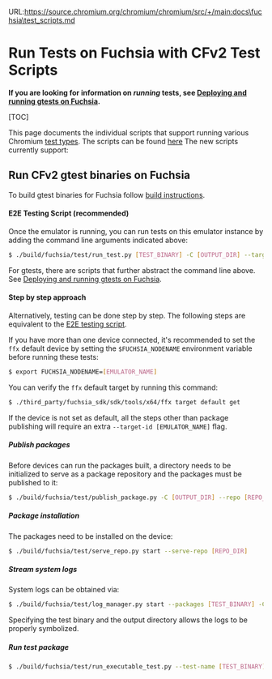 URL:https://source.chromium.org/chromium/chromium/src/+/main:docs\fuchsia\test_scripts.md
# Run Tests on Fuchsia with CFv2 Test Scripts

**If you are looking for information on _running_ tests, see
[Deploying and running gtests on Fuchsia](gtests.md).**

[TOC]

This page documents the individual scripts that support running various Chromium
[test types](build_instructions.md#running-test-suites).
The scripts can be found [here](../../build/fuchsia/test/) The new scripts currently support:

## Run CFv2 gtest binaries on Fuchsia

To build gtest binaries for Fuchsia follow
[build instructions](build_instructions.md).

#### E2E Testing Script (recommended)

Once the emulator is running, you can run tests on this emulator instance by
adding the command line arguments indicated above:

```bash
$ ./build/fuchsia/test/run_test.py [TEST_BINARY] -C [OUTPUT_DIR] --target-id [EMULATOR_NAME]
```

For gtests, there are scripts that further abstract the command line above.
See [Deploying and running gtests on Fuchsia](gtests.md).

#### Step by step approach

Alternatively, testing can be done step by step. The following steps are
equivalent to the [E2E testing script](#e2e-testing-script).

If you have more than one device connected, it's recommended to set the `ffx`
default device by setting the `$FUCHSIA_NODENAME` environment variable before
running these tests:

```bash
$ export FUCHSIA_NODENAME=[EMULATOR_NAME]
```

You can verify the `ffx` default target by running this command:

```bash
$ ./third_party/fuchsia_sdk/sdk/tools/x64/ffx target default get
```

If the device is not set as default, all the steps other than package publishing
will require an extra `--target-id [EMULATOR_NAME]` flag.

##### Publish packages

Before devices can run the packages built, a directory needs to be initialized
to serve as a package repository and the packages must be published to it:

```bash
$ ./build/fuchsia/test/publish_package.py -C [OUTPUT_DIR] --repo [REPO_DIR] --packages [TEST_BINARY]
```

##### Package installation

The packages need to be installed on the device:

```bash
$ ./build/fuchsia/test/serve_repo.py start --serve-repo [REPO_DIR]
```

##### Stream system logs

System logs can be obtained via:

```bash
$ ./build/fuchsia/test/log_manager.py start --packages [TEST_BINARY] -C [OUTPUT_DIR]
```

Specifying the test binary and the output directory allows the logs to be
properly symbolized.

##### Run test package

```bash
$ ./build/fuchsia/test/run_executable_test.py --test-name [TEST_BINARY]
```
